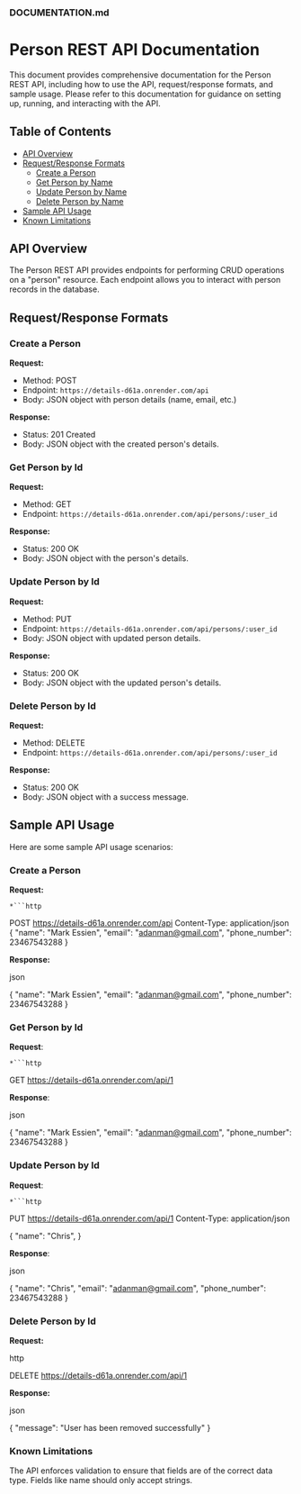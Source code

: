 
### DOCUMENTATION.md

# Person REST API Documentation

This document provides comprehensive documentation for the Person REST API, including how to use the API, request/response formats, and sample usage. Please refer to this documentation for guidance on setting up, running, and interacting with the API.

## Table of Contents

- [API Overview](#api-overview)
- [Request/Response Formats](#requestresponse-formats)
  - [Create a Person](#create-a-person)
  - [Get Person by Name](#get-person-by-name)
  - [Update Person by Name](#update-person-by-name)
  - [Delete Person by Name](#delete-person-by-name)
- [Sample API Usage](#sample-api-usage)
- [Known Limitations](#known-limitations)


## API Overview

The Person REST API provides endpoints for performing CRUD operations on a "person" resource. Each endpoint allows you to interact with person records in the database.

## Request/Response Formats

### Create a Person

**Request:**

- Method: POST
- Endpoint: `https://details-d61a.onrender.com/api`
- Body: JSON object with person details (name, email, etc.)

**Response:**

- Status: 201 Created
- Body: JSON object with the created person's details.

### Get Person by Id

**Request:**

- Method: GET
- Endpoint: `https://details-d61a.onrender.com/api/persons/:user_id`

**Response:**

- Status: 200 OK
- Body: JSON object with the person's details.

### Update Person by Id

**Request:**

- Method: PUT
- Endpoint: `https://details-d61a.onrender.com/api/persons/:user_id`
- Body: JSON object with updated person details.

**Response:**

- Status: 200 OK
- Body: JSON object with the updated person's details.

### Delete Person by Id

**Request:**

- Method: DELETE
- Endpoint: `https://details-d61a.onrender.com/api/persons/:user_id`

**Response:**

- Status: 200 OK
- Body: JSON object with a success message.

## Sample API Usage

Here are some sample API usage scenarios:

### Create a Person

**Request:**

    *```http
POST https://details-d61a.onrender.com/api
Content-Type: application/json
{
  "name": "Mark Essien",
  "email": "adanman@gmail.com",
  "phone_number": 23467543288
}

**Response:**

json

{
  "name": "Mark Essien",
  "email": "adanman@gmail.com",
  "phone_number": 23467543288
}

### Get Person by Id

**Request**:

    *```http
GET https://details-d61a.onrender.com/api/1

**Response**:

json

{
  "name": "Mark Essien",
  "email": "adanman@gmail.com",
  "phone_number": 23467543288
}

### Update Person by Id
**Request**:

    *```http
PUT https://details-d61a.onrender.com/api/1
Content-Type: application/json

{
  "name": "Chris",
}

**Response**:

json

{
  "name": "Chris",
  "email": "adanman@gmail.com",
  "phone_number": 23467543288
}

### Delete Person by Id

**Request:**

http

DELETE https://details-d61a.onrender.com/api/1

**Response:**

json

{
  "message": "User has been removed successfully"
}

### Known Limitations

The API enforces validation to ensure that fields are of the correct data type. Fields like name should only accept strings.